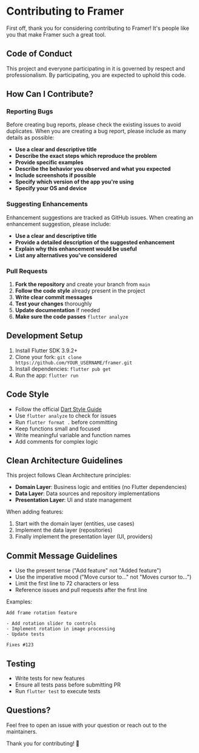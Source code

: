 # Contributing to Framer

First off, thank you for considering contributing to Framer! It's people like you that make Framer such a great tool.

## Code of Conduct

This project and everyone participating in it is governed by respect and professionalism. By participating, you are expected to uphold this code.

## How Can I Contribute?

### Reporting Bugs

Before creating bug reports, please check the existing issues to avoid duplicates. When you are creating a bug report, please include as many details as possible:

- **Use a clear and descriptive title**
- **Describe the exact steps which reproduce the problem**
- **Provide specific examples**
- **Describe the behavior you observed and what you expected**
- **Include screenshots if possible**
- **Specify which version of the app you're using**
- **Specify your OS and device**

### Suggesting Enhancements

Enhancement suggestions are tracked as GitHub issues. When creating an enhancement suggestion, please include:

- **Use a clear and descriptive title**
- **Provide a detailed description of the suggested enhancement**
- **Explain why this enhancement would be useful**
- **List any alternatives you've considered**

### Pull Requests

1. **Fork the repository** and create your branch from `main`
2. **Follow the code style** already present in the project
3. **Write clear commit messages**
4. **Test your changes** thoroughly
5. **Update documentation** if needed
6. **Make sure the code passes** `flutter analyze`

## Development Setup

1. Install Flutter SDK 3.9.2+
2. Clone your fork: `git clone https://github.com/YOUR_USERNAME/framer.git`
3. Install dependencies: `flutter pub get`
4. Run the app: `flutter run`

## Code Style

- Follow the official [Dart Style Guide](https://dart.dev/guides/language/effective-dart/style)
- Use `flutter analyze` to check for issues
- Run `flutter format .` before committing
- Keep functions small and focused
- Write meaningful variable and function names
- Add comments for complex logic

## Clean Architecture Guidelines

This project follows Clean Architecture principles:

- **Domain Layer**: Business logic and entities (no Flutter dependencies)
- **Data Layer**: Data sources and repository implementations
- **Presentation Layer**: UI and state management

When adding features:
1. Start with the domain layer (entities, use cases)
2. Implement the data layer (repositories)
3. Finally implement the presentation layer (UI, providers)

## Commit Message Guidelines

- Use the present tense ("Add feature" not "Added feature")
- Use the imperative mood ("Move cursor to..." not "Moves cursor to...")
- Limit the first line to 72 characters or less
- Reference issues and pull requests after the first line

Examples:
```
Add frame rotation feature

- Add rotation slider to controls
- Implement rotation in image processing
- Update tests

Fixes #123
```

## Testing

- Write tests for new features
- Ensure all tests pass before submitting PR
- Run `flutter test` to execute tests

## Questions?

Feel free to open an issue with your question or reach out to the maintainers.

Thank you for contributing! 🎉
